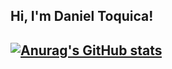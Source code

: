 <h2> Hi, I'm Daniel Toquica! <h2>


  
  
  [![Anurag's GitHub stats](https://github-readme-stats.vercel.app/api?username=ToquiNovic)](https://github.com/anuraghazra/github-readme-stats)
